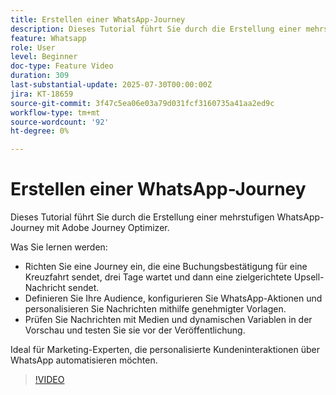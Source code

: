 ```yaml
---
title: Erstellen einer WhatsApp-Journey
description: Dieses Tutorial führt Sie durch die Erstellung einer mehrstufigen WhatsApp-Journey mit Adobe Journey Optimizer.
feature: Whatsapp
role: User
level: Beginner
doc-type: Feature Video
duration: 309
last-substantial-update: 2025-07-30T00:00:00Z
jira: KT-18659
source-git-commit: 3f47c5ea06e03a79d031fcf3160735a41aa2ed9c
workflow-type: tm+mt
source-wordcount: '92'
ht-degree: 0%

---
```



# Erstellen einer WhatsApp-Journey

Dieses Tutorial führt Sie durch die Erstellung einer mehrstufigen WhatsApp-Journey mit Adobe Journey Optimizer.

Was Sie lernen werden:

* Richten Sie eine Journey ein, die eine Buchungsbestätigung für eine Kreuzfahrt sendet, drei Tage wartet und dann eine zielgerichtete Upsell-Nachricht sendet.
* Definieren Sie Ihre Audience, konfigurieren Sie WhatsApp-Aktionen und personalisieren Sie Nachrichten mithilfe genehmigter Vorlagen.
* Prüfen Sie Nachrichten mit Medien und dynamischen Variablen in der Vorschau und testen Sie sie vor der Veröffentlichung.

Ideal für Marketing-Experten, die personalisierte Kundeninteraktionen über WhatsApp automatisieren möchten.

>[!VIDEO](https://video.tv.adobe.com/v/3470282/?learn=on&enablevpops)
